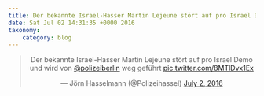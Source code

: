 ```yaml
---
title: Der bekannte Israel-Hasser Martin Lejeune stört auf pro Israel Demo und wird von @polizeiberlin weg geführt http://twitter.com/Polizeihassel/status/749207419306278912/photo/1
date: Sat Jul 02 14:31:35 +0000 2016
taxonomy:
    category: blog
---
```

<blockquote class="twitter-tweet" align="center"><p lang="de" dir="ltr">Der bekannte Israel-Hasser Martin Lejeune stört auf pro Israel Demo und wird von <a href="https://twitter.com/polizeiberlin">@polizeiberlin</a> weg geführt <a href="http://twitter.com/Polizeihassel/status/749207419306278912/photo/1">pic.twitter.com/8MTlDvx1Ex</a></p>&mdash; Jörn Hasselmann (@Polizeihassel) <a href="https://twitter.com/Polizeihassel/status/749207419306278912">July 2, 2016</a></blockquote>
